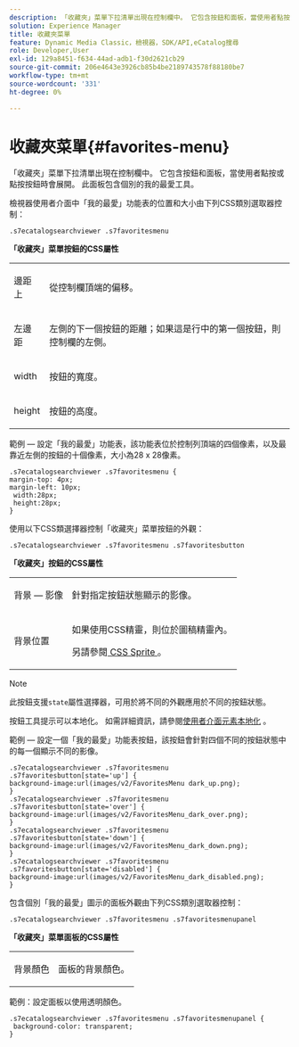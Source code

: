 ```yaml
---
description: 「收藏夾」菜單下拉清單出現在控制欄中。 它包含按鈕和面板，當使用者點按或點按按鈕時會展開。 此面板包含個別的我的最愛工具。
solution: Experience Manager
title: 收藏夾菜單
feature: Dynamic Media Classic，檢視器，SDK/API,eCatalog搜尋
role: Developer,User
exl-id: 129a8451-f634-44ad-adb1-f30d2621cb29
source-git-commit: 206e4643e3926cb85b4be2189743578f88180be7
workflow-type: tm+mt
source-wordcount: '331'
ht-degree: 0%

---
```


# 收藏夾菜單{#favorites-menu}

「收藏夾」菜單下拉清單出現在控制欄中。 它包含按鈕和面板，當使用者點按或點按按鈕時會展開。 此面板包含個別的我的最愛工具。

<!--<a id="section_061E550C1C1D4DB2BD663A898895B38C"></a>-->

檢視器使用者介面中「我的最愛」功能表的位置和大小由下列CSS類別選取器控制：

```
.s7ecatalogsearchviewer .s7favoritesmenu
```

**「收藏夾」菜單按鈕的CSS屬性**

<table id="table_C48C56E696304C9BAFEE71BA9EA9A174"> 
 <tbody> 
  <tr> 
   <td colname="col1"> <p> <span class="codeph"> 邊距上  </span> </p> </td> 
   <td colname="col2"> <p> 從控制欄頂端的偏移。 </p> </td> 
  </tr> 
  <tr> 
   <td colname="col1"> <p> <span class="codeph"> 左邊距  </span> </p> </td> 
   <td colname="col2"> <p> 左側的下一個按鈕的距離；如果這是行中的第一個按鈕，則控制欄的左側。 </p> </td> 
  </tr> 
  <tr> 
   <td colname="col1"> <p> <span class="codeph"> width </span> </p> </td> 
   <td colname="col2"> <p>按鈕的寬度。 </p> </td> 
  </tr> 
  <tr> 
   <td colname="col1"> <p> <span class="codeph"> height </span> </p> </td> 
   <td colname="col2"> <p>按鈕的高度。 </p> </td> 
  </tr> 
 </tbody> 
</table>

範例 — 設定「我的最愛」功能表，該功能表位於控制列頂端的四個像素，以及最靠近左側的按鈕的十個像素，大小為28 x 28像素。

```
.s7ecatalogsearchviewer .s7favoritesmenu { 
margin-top: 4px; 
margin-left: 10px; 
 width:28px; 
 height:28px; 
}
```

使用以下CSS類選擇器控制「收藏夾」菜單按鈕的外觀：

```
.s7ecatalogsearchviewer .s7favoritesmenu .s7favoritesbutton
```

**「收藏夾」按鈕的CSS屬性**

<table id="table_970D62A1413145E0A964FA9D9F108579"> 
 <tbody> 
  <tr> 
   <td colname="col1"> <p> <span class="codeph"> 背景 — 影像  </span> </p> </td> 
   <td colname="col2"> <p> 針對指定按鈕狀態顯示的影像。 </p> </td> 
  </tr> 
  <tr> 
   <td colname="col1"> <p> <span class="codeph"> 背景位置  </span> </p> </td> 
   <td colname="col2"> <p> 如果使用CSS精靈，則位於圖稿精靈內。 </p> <p>另請參閱<a href="../../../c-html5-s7-aem-asset-viewers/c-html5-ecatsearch-viewer-about/c-html5-ecatsearch-viewer-customizingviewer/c-html5-ecatsearch-viewer-customizingviewer.md#section-9d570f95eb2443aca74c1b02f6e89aff" format="dita" scope="local"> CSS Sprite </a>。 </p> </td> 
  </tr> 
 </tbody> 
</table>

>[!NOTE]
>
>此按鈕支援`state`屬性選擇器，可用於將不同的外觀應用於不同的按鈕狀態。

按鈕工具提示可以本地化。 如需詳細資訊，請參閱[使用者介面元素本地化](../../../c-html5-s7-aem-asset-viewers/c-html5-ecatsearch-viewer-about/c-html5-ecatsearch-viewer-localization.md#concept-cbfc39344c494eb7b9f6a272cff0cc74) 。

範例 — 設定一個「我的最愛」功能表按鈕，該按鈕會針對四個不同的按鈕狀態中的每一個顯示不同的影像。

```
.s7ecatalogsearchviewer .s7favoritesmenu .s7favoritesbutton[state='up'] { 
background-image:url(images/v2/FavoritesMenu dark_up.png); 
} 
.s7ecatalogsearchviewer .s7favoritesmenu .s7favoritesbutton[state='over'] { 
background-image:url(images/v2/FavoritesMenu_dark_over.png); 
} 
.s7ecatalogsearchviewer .s7favoritesmenu .s7favoritesbutton[state='down'] { 
background-image:url(images/v2/FavoritesMenu_dark_down.png); 
} 
.s7ecatalogsearchviewer .s7favoritesmenu .s7favoritesbutton[state='disabled'] { 
background-image:url(images/v2/FavoritesMenu_dark_disabled.png); 
}
```

包含個別「我的最愛」圖示的面板外觀由下列CSS類別選取器控制：

```
.s7ecatalogsearchviewer .s7favoritesmenu .s7favoritesmenupanel
```

**「收藏夾」菜單面板的CSS屬性**

<table id="table_B57B44C561E94F86BB1B0EC1671F26DB"> 
 <tbody> 
  <tr> 
   <td colname="col1"> <p> <span class="codeph"> 背景顏色  </span> </p> </td> 
   <td colname="col2"> <p>面板的背景顏色。 </p> </td> 
  </tr> 
 </tbody> 
</table>

範例：設定面板以使用透明顏色。

```
.s7ecatalogsearchviewer .s7favoritesmenu .s7favoritesmenupanel { 
 background-color: transparent; 
}
```

